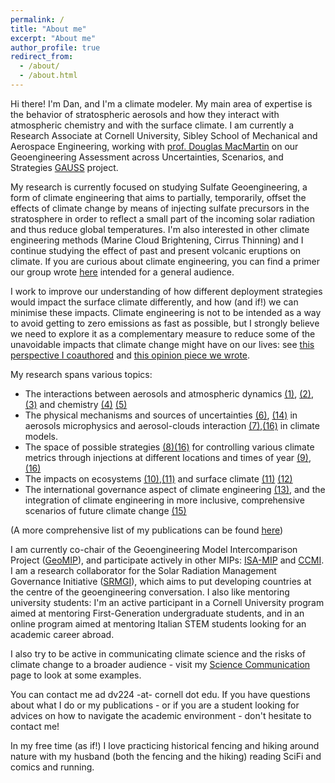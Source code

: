 ```yaml
---
permalink: /
title: "About me"
excerpt: "About me"
author_profile: true
redirect_from: 
  - /about/
  - /about.html
---
```


Hi there! I'm Dan, and I'm a climate modeler. My main area of expertise is the behavior of stratospheric aerosols and how they interact with atmospheric chemistry and with the surface climate. I am currently a Research Associate at Cornell University, Sibley School of Mechanical and Aerospace Engineering, working with [prof. Douglas MacMartin](https://sites.coecis.cornell.edu/douglas/) on our Geoengineering Assessment across Uncertainties, Scenarios, and Strategies [GAUSS](https://climate-engineering.mae.cornell.edu/gauss-geoengineering-assessment-across-uncertainty-scenarios-and-strategies/) project.

My research is currently focused on studying Sulfate Geoengineering, a form of climate engineering that aims to partially, temporarily, offset the effects of climate change by means of injecting sulfate precursors in the stratosphere in order to reflect a small part of the incoming solar radiation and thus reduce global temperatures. I'm also interested in other climate engineering methods (Marine Cloud Brightening, Cirrus Thinning) and I continue studying the effect of past and present volcanic eruptions on climate. If you are curious about climate engineering, you can find a primer our group wrote [here](https://www.srmprimer.org/) intended for a general audience. 

I work to improve our understanding of how different deployment strategies would impact the surface climate differently, and how (and if!) we can minimise these impacts. Climate engineering is not to be intended as a way to avoid getting to zero emissions as fast as possible, but I strongly believe we need to explore it as a complementary measure to reduce some of the unavoidable impacts that climate change might have on our lives: see [this perspective I coauthored](https://www.sciencedirect.com/science/article/pii/S221209632100053X) and [this opinion piece we wrote](https://thehill.com/opinion/energy-environment/559859-climate-engineering-research-is-essential-to-a-just-transition-and).

My research spans various topics:  

* The interactions between aerosols and atmospheric dynamics [(1)](https://acp.copernicus.org/articles/18/2787/2018/acp-18-2787-2018.html), [(2)](https://acp.copernicus.org/articles/17/11209/2017/acp-17-11209-2017.html), [(3)](https://acp.copernicus.org/articles/21/8615/2021/acp-21-8615-2021.html) and chemistry [(4)](https://agupubs.onlinelibrary.wiley.com/doi/abs/10.1029/2020GL089470?af=R) [(5)](https://agupubs.onlinelibrary.wiley.com/doi/10.1029/2020JD033952)
* The physical mechanisms and sources of uncertainties [(6)](https://acp.copernicus.org/articles/17/3879/2017/acp-17-3879-2017.html), [(14)](https://acp.copernicus.org/articles/21/10039/2021/) in aerosols microphysics and aerosol-clouds interaction [(7)](https://acp.copernicus.org/articles/18/14867/2018/acp-18-14867-2018.html),[(16)](https://acp.copernicus.org/articles/22/1739/2022/) in climate models.
* The space of possible strategies [(8)](https://esd.copernicus.org/articles/11/1051/2020/esd-11-1051-2020.html)[(16)](https://esd.copernicus.org/articles/13/201/2022/) for controlling various climate metrics through injections at different locations and times of year [(9)](https://agupubs.onlinelibrary.wiley.com/doi/10.1029/2019GL083680),[(16)](https://acp.copernicus.org/articles/22/93/2022/)
* The impacts on ecosystems [(10)](https://iopscience.iop.org/article/10.1088/1748-9326/ab94eb),[(11)](https://www.pnas.org/content/118/15/e1921854118) and surface climate [(11)](https://agupubs.onlinelibrary.wiley.com/doi/10.1029/2019GL085758) [(12)](https://agupubs.onlinelibrary.wiley.com/doi/10.1029/2020GL088337)
* The international governance aspect of climate engineering [(13)](https://www.sciencedirect.com/science/article/pii/S221209632100053X), and the integration of climate engineering in more inclusive, comprehensive scenarios of future climate change [(15)](https://ecologyandsociety.org/vol26/iss4/art30/)

(A more comprehensive list of my publications can be found [here](https://dan-visioni.github.io/publications/))

I am currently co-chair of the Geoengineering Model Intercomparison Project ([GeoMIP](http://climate.envsci.rutgers.edu/GeoMIP/)), and participate actively in other MIPs: 
[ISA-MIP](http://isamip.eu/home) and [CCMI](https://igacproject.org/activities/CCMI). I am a research collaborator for the Solar Radiation Management Governance Initiative ([SRMGI](https://www.srmgi.org/decimals-fund/the-research-collaborators/)), which aims to put developing countries at the centre of the geoengineering conversation. I also like mentoring university students: I'm an active participant in a Cornell University program aimed at mentoring First-Generation undergraduate students, and in an online program aimed at mentoring Italian STEM students looking for an academic career abroad.

I also try to be active in communicating climate science and the risks of climate change to a broader audience - visit my [Science Communication](https://dan-visioni.github.io/scicomm/) page to look at some examples.

You can contact me ad dv224 -at- cornell dot edu. If you have questions about what I do or my publications - or if you are a student looking for advices on how to navigate the academic environment - don't hesitate to contact me!

In my free time (as if!) I love practicing historical fencing and hiking around nature with my husband (both the fencing and the hiking) reading SciFi and comics and running.

